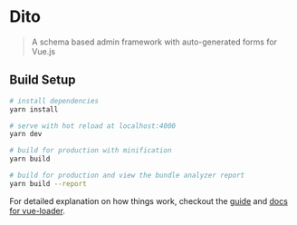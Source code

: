 # Dito

> A schema based admin framework with auto-generated forms for Vue.js

## Build Setup

``` bash
# install dependencies
yarn install

# serve with hot reload at localhost:4000
yarn dev

# build for production with minification
yarn build

# build for production and view the bundle analyzer report
yarn build --report
```

For detailed explanation on how things work, checkout the [guide](http://vuejs-templates.github.io/webpack/) and [docs for vue-loader](http://vuejs.github.io/vue-loader).
